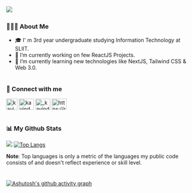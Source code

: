<p></p>
<h1><p align="left">
  <a href="https://github.com/KavinduLakshitha/readme-typing-svg"><img src=https://readme-typing-svg.herokuapp.com?font=Fira+Code&pause=1000&width=435&lines=Hi+%F0%9F%91%8B%F0%9F%8F%BB%2C+I+am+Kavindu+Marasinghe></a>
</p></h1>

<h3 align="left">👨🏻‍💻 About Me</h3>
<ul>
<li/>🎓 I' m 3rd year undergraduate studying Information Technology at SLIIT.
 <li>🔭 I’m currently working on few ReactJS Projects.
 <li>🌱 I’m currently learning new technologies like NextJS, Tailwind CSS & Web 3.0.
 </ul> 

<h1></h1>

<h3 align="left">🔗 Connect with me</h3>
<p align="left">
  <a href="https://www.linkedin.com/in/kavindu-marasinghe/" target="blank"><img align="center"
      src="https://raw.githubusercontent.com/rahuldkjain/github-profile-readme-generator/master/src/images/icons/Social/linked-in-alt.svg"
      alt="kavindu marasinghe" height="30" /></a>
  <a href="https://www.facebook.com/kavindulakshitha123" target="blank"><img align="center"
      src="https://raw.githubusercontent.com/rahuldkjain/github-profile-readme-generator/master/src/images/icons/Social/facebook.svg"
      alt="kavindulakshitha123" height="30" width="40" /></a>
  <a href="https://instagram.com/_kavindu.lakshitha_/" target="blank"><img align="center"
      src="https://raw.githubusercontent.com/rahuldkjain/github-profile-readme-generator/master/src/images/icons/Social/instagram.svg"
      alt="_kavindu.lakshitha_" height="30" width="40" /></a>  
 <a href="https://twitter.com/kavindulm98" target="blank"><img align="center"
      src="https://raw.githubusercontent.com/rahuldkjain/github-profile-readme-generator/master/src/images/icons/Social/twitter.svg"
      alt="https://raw.githubusercontent.com/rahuldkjain/github-profile-readme-generator/master/src/images/icons/Social/twitter.svg" height="30" width="40" /></a>
</p>

<h1></h1>

<h3 align="left">📊 My Github Stats</h3>

![](https://github-readme-stats.vercel.app/api?username=KavinduLakshitha&show_icons=true&&hide_border=true&bg_color=0D1117&text_color=ffffff)
[![Top Langs](https://github-readme-stats.vercel.app/api/top-langs/?username=anuraghazra&layout=compact&theme=dark&hide_border=true&bg_color=0D1117)](https://github.com/KavinduLakshitha/github-readme-stats)

<b>Note</b>: Top languages is only a metric of the languages my public code consists of and doesn't reflect experience or skill level.

<h1></h1>

[![Ashutosh's github activity graph](https://activity-graph.herokuapp.com/graph?username=KavinduLakshitha&theme=react-dark)](https://github.com/ashutosh00710/github-readme-activity-graph)

<br>
